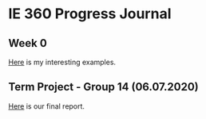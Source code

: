 ﻿# IE 360 Progress Journal

## Week 0
[Here](files/interesting_examples.html) is my interesting examples.

## Term Project - Group 14 (06.07.2020)
[Here](files/360-PROJECT.html) is our final report.
